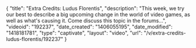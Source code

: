 {
    "title": "Extra Credits: Ludus Florentis",
    "description": "This week, we try our best to describe a big upcoming change in the world of video games, as well as what's causing it. Come discuss this topic in the forums...",
    "videoid": "192237",
    "date_created": "1406055195",
    "date_modified": "1418181781",
    "type": "captivate",
    "layout": "video",
    "url": "\/v\/extra-credits-ludus-florentis\/192237"
}